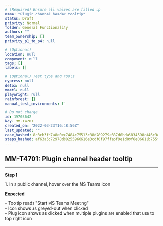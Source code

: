 ```yaml
---
# (Required) Ensure all values are filled up
name: "Plugin channel header tooltip"
status: Draft
priority: Normal
folder: General Functionality
authors: ""
team_ownership: []
priority_p1_to_p4: null

# (Optional)
location: null
component: null
tags: []
labels: []

# (Optional) Test type and tools
cypress: null
detox: null
mmctl: null
playwright: null
rainforest: []
manual_test_environments: []

# Do not change
id: 19703642
key: MM-T4701
created_on: "2022-03-23T16:18:56Z"
last_updated: ""
case_hashed: 8c3cb3fd7a8e0ec7484c75513c38d789279e387d0bda5834598c846c3ee6c77cb3149f684b5814b9ede09aa620b53f83
steps_hashed: af63a5c72978d98255960616e3cdf0f97ffabf9e1d09f6e06611b755fd141e96607a69d429f009fda83b602fa30a12b5
---
```


<!-- (Auto-generated) Based on frontmatter's "key" and "name" -->

## MM-T4701: Plugin channel header tooltip

---

**Step 1**

1\. In a public channel, hover over the MS Teams icon

**Expected**

\- Tooltip reads "Start MS Teams Meeting"\
\- Icon shows as greyed-out when clicked\
\- Plug icon shows as clicked when multiple plugins are enabled that use to top right icon
